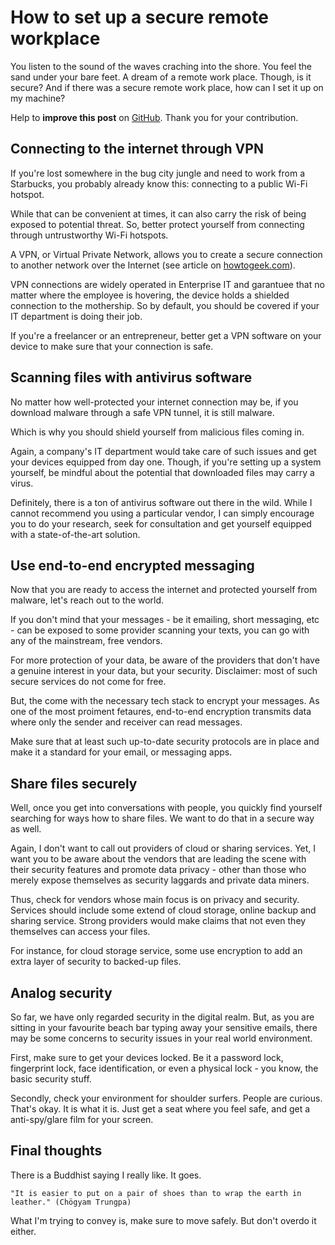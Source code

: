 # How to set up a secure remote workplace


You listen to the sound of the waves craching into the shore. You feel the sand under your bare feet. A dream of a remote work place. Though, is it secure? And if there was a secure remote work place, how can I set it up on my machine?

<!--more-->

Help to **improve this post** on [GitHub](https://github.com/siegstedt/machinemind/blob/main/content/posts/how-to-setup-secure-remote-workplace.md). Thank you for your contribution.

## Connecting to the internet through VPN

If you're lost somewhere in the bug city jungle and need to work from a Starbucks, you probably already know this: connecting to a public Wi-Fi hotspot.

While that can be convenient at times, it can also carry the risk of being exposed to potential threat. So, better protect yourself from connecting through untrustworthy Wi-Fi hotspots.

A VPN, or Virtual Private Network, allows you to create a secure connection to another network over the Internet (see article on [howtogeek.com](https://www.howtogeek.com/133680/htg-explains-what-is-a-vpn)).

VPN connections are widely operated in Enterprise IT and garantuee that no matter where the employee is hovering, the device holds a shielded connection to the mothership. So by default, you should be covered if your IT department is doing their job. 

If you're a freelancer or an entrepreneur, better get a VPN software on your device to make sure that your connection is safe.

## Scanning files with antivirus software

No matter how well-protected your internet connection may be, if you download malware through a safe VPN tunnel, it is still malware.

Which is why you should shield yourself from malicious files coming in.

Again, a company's IT department would take care of such issues and get your devices equipped from day one. Though, if you're setting up a system yourself, be mindful about the potential that downloaded files may carry a virus.

Definitely, there is a ton of antivirus software out there in the wild. While I cannot recommend you using a particular vendor, I can simply encourage you to do your research, seek for consultation and get yourself equipped with a state-of-the-art solution.

## Use end-to-end encrypted messaging

Now that you are ready to access the internet and protected yourself from malware, let's reach out to the world.

If you don't mind that your messages - be it emailing, short messaging, etc - can be exposed to some provider scanning your texts, you can go with any of the mainstream, free vendors.

For more protection of your data, be aware of the providers that don't have a genuine interest in your data, but your security. Disclaimer: most of such secure services do not come for free.

But, the come with the necessary tech stack to encrypt your messages. As one of the most proiment fetaures, end-to-end encryption transmits data where only the sender and receiver can read messages.

Make sure that at least such up-to-date security protocols are in place and make it a standard for your email, or messaging apps.

## Share files securely

Well, once you get into conversations with people, you quickly find yourself searching for ways how to share files. We want to do that in a secure way as well.

Again, I don't want to call out providers of cloud or sharing services. Yet, I want you to be aware about the vendors that are leading the scene with their security features and promote data privacy - other than those who merely expose themselves as security laggards and private data miners.

Thus, check for vendors whose main focus is on privacy and security. Services should include some extend of cloud storage, online backup and sharing service. Strong providers would make claims that not even they themselves can access your files.

For instance, for cloud storage service, some use encryption to add an extra layer of security to backed-up files.

## Analog security

So far, we have only regarded security in the digital realm. But, as you are sitting in your favourite beach bar typing away your sensitive emails, there may be some concerns to security issues in your real world environment.

First, make sure to get your devices locked. Be it a password lock, fingerprint lock, face identification, or even a physical lock - you know, the basic security stuff.

Secondly, check your environment for shoulder surfers. People are curious. That's okay. It is what it is. Just get a seat where you feel safe, and get a anti-spy/glare film for your screen.

## Final thoughts

There is a Buddhist saying I really like. It goes.

```
"It is easier to put on a pair of shoes than to wrap the earth in leather." (Chögyam Trungpa)
```

What I'm trying to convey is, make sure to move safely. But don't overdo it either.
